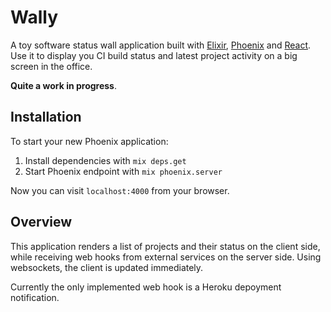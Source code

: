 # Wally

A toy software status wall application built with [Elixir][], [Phoenix][] and
[React][]. Use it to display you CI build status and latest project activity on
a big screen in the office.

**Quite a work in progress**.

## Installation

To start your new Phoenix application:

1. Install dependencies with `mix deps.get`
2. Start Phoenix endpoint with `mix phoenix.server`

Now you can visit `localhost:4000` from your browser.

## Overview

This application renders a list of projects and their status on the client side,
while receiving web hooks from external services on the server side. Using
websockets, the client is updated immediately.

Currently the only implemented web hook is a Heroku depoyment notification.

[Elixir]: http://elixir-lang.org/
[Phoenix]: http://www.phoenixframework.org/
[React]: https://facebook.github.io/react/
